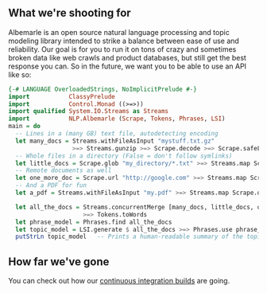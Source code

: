 ## What we're shooting for
Albemarle is an open source natural language processing and topic modeling
library intended to strike a balance between ease of use and reliability.
Our goal is for you to run it on tons of crazy and sometimes broken data like
web crawls and product databases, but still get the best response you can.
So in the future, we want you to be able to use an API like so:

```haskell
{-# LANGUAGE OverloadedStrings, NoImplicitPrelude #-}
import           ClassyPrelude
import           Control.Monad ((>=>))
import qualified System.IO.Streams as Streams
import           NLP.Albemarle (Scrape, Tokens, Phrases, LSI)
main = do
  -- Lines in a (many GB) text file, autodetecting encoding
  let many_docs = Streams.withFileAsInput "mystuff.txt.gz"
                  >=> Streams.gunzip >=> Scrape.decode >=> Scrape.safeLines
  -- Whole files in a directory (False = don't follow symlinks)
  let little_docs = Scrape.glob "my_directory/*.txt" >=> Streams.map Scrape.decode
  -- Remote documents as well
  let one_more_doc = Scrape.url "http://google.com" >=> Streams.map Scrape.html
  -- And a PDF for fun
  let a_pdf = Streams.withFileAsInput "my.pdf" >=> Streams.map Scrape.quickPDF

  let all_the_docs = Streams.concurrentMerge [many_docs, little_docs, one_more_doc, a_pdf]
                     >=> Tokens.toWords
  let phrase_model = Phrases.find all_the_docs
  let topic_model = LSI.generate $ all_the_docs >=> Phrases.use phrase_model
  putStrLn topic_model   -- Prints a human-readable summary of the topics
```

## How far we've gone
You can check out how our [continuous integration builds][builds] are going.

[builds]: https://travis-ci.org/SeanTater/albemarle
